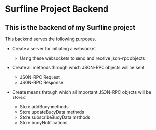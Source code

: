 # Surfline Project Backend

## This is the backend of my Surfline project

This backend serves the following purposes.

* Create a server for initiating a websocket
  * Using these websockets to send and receive json-rpc objects

* Create all methods through which JSON-RPC objects will be sent
  * JSON-RPC Request
  * JSON-RPC Response

* Create means through which all important JSON-RPC objects will be stored
  * Store addBuoy methods
  * Store updateBuoyData methods
  * Store subscribeBuoyData methods
  * Store buoyNotifications
